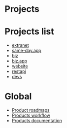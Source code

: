 Projects
=========

# Projects list

* [extranet](projects/extranet.md)
* [same-day.app](projects/same-day-app.md)
* [biz]()
* [biz.app]()
* [website]()
* [restapi]()
* [devs]()

# Global

* [Product roadmaps]()
* [Products workflow]()
* [Products documentation]()
